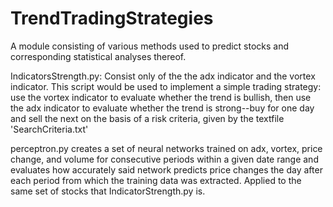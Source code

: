 # TrendTradingStrategies
A module consisting of various methods used to predict stocks and corresponding statistical analyses thereof.

IndicatorsStrength.py:
Consist only of the the adx indicator and the vortex indicator.
This script would be used to implement a simple trading strategy: use the vortex indicator to evaluate whether the trend is bullish,
then use the adx indicator to evaluate whether the trend is strong--buy for one day and sell the next on the basis of a risk criteria, given by the textfile 'SearchCriteria.txt'

perceptron.py
creates a set of neural networks trained on adx, vortex, price change, and volume for consecutive periods within a given date range and evaluates how accurately said network predicts price changes the day after each period from which the training data was extracted.
Applied to the same set of stocks that IndicatorStrength.py is.
